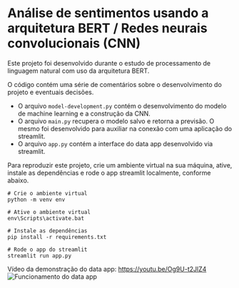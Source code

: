 # Análise de sentimentos usando a arquitetura BERT / Redes neurais convolucionais (CNN)

Este projeto foi desenvolvido durante o estudo de processamento de linguagem natural com uso da arquitetura BERT. 

O código contém uma série de comentários sobre o desenvolvimento do projeto e eventuais decisões. 

* O arquivo ```model-development.py``` contém o desenvolvimento do modelo de machine learning e a construção da CNN. 
* O arquivo ```main.py``` recupera o modelo salvo e retorna a previsão. O mesmo foi desenvolvido para auxiliar na conexão com uma aplicação do streamlit. 
* O arquivo ```app.py``` contém a interface do data app desenvolvido via streamlit.

Para reproduzir este projeto, crie um ambiente virtual na sua máquina, ative, instale as dependências e rode o app streamlit localmente, conforme abaixo.

```
# Crie o ambiente virtual
python -m venv env

# Ative o ambiente virtual
env\Scripts\activate.bat

# Instale as dependências
pip install -r requirements.txt

# Rode o app do streamlit
streamlit run app.py
```
Vídeo da demonstração do data app: https://youtu.be/Og9U-t2JlZ4
![Funcionamento do data app](https://user-images.githubusercontent.com/65196779/184050747-7547e262-8a01-4cc9-bcfa-6f992a3d4a72.gif)
